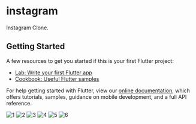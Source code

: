 # instagram
Instagram Clone.

## Getting Started



A few resources to get you started if this is your first Flutter project:

- [Lab: Write your first Flutter app](https://flutter.dev/docs/get-started/codelab)
- [Cookbook: Useful Flutter samples](https://flutter.dev/docs/cookbook)

For help getting started with Flutter, view our
[online documentation](https://flutter.dev/docs), which offers tutorials,
samples, guidance on mobile development, and a full API reference.

![1](https://user-images.githubusercontent.com/53074799/121770250-07b18f80-cb88-11eb-89da-886fc7c281e6.png)
![2](https://user-images.githubusercontent.com/53074799/121770252-08e2bc80-cb88-11eb-8418-c8fcde8b73e8.png)
![3](https://user-images.githubusercontent.com/53074799/121770253-0aac8000-cb88-11eb-8d31-a4d85175034d.png)
![4](https://user-images.githubusercontent.com/53074799/121770244-02544500-cb88-11eb-860f-19efc7b86863.png)
![5](https://user-images.githubusercontent.com/53074799/121770246-041e0880-cb88-11eb-9d89-d48ea66f8acf.png)
![6](https://user-images.githubusercontent.com/53074799/121770247-05e7cc00-cb88-11eb-9525-67ad477b9798.png)
